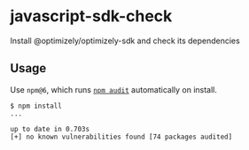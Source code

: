 # javascript-sdk-check

Install @optimizely/optimizely-sdk and check its dependencies

## Usage
Use `npm@6`, which runs [`npm audit`](https://docs.npmjs.com/getting-started/running-a-security-audit) automatically on install.
```
$ npm install
...

up to date in 0.703s
[+] no known vulnerabilities found [74 packages audited]
```

